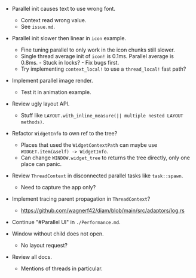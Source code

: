 * Parallel init causes text to use wrong font. 
    - Context read wrong value.
    - See `issue.md`.
* Parallel init slower then linear in `icon` example.
    - Fine tuning parallel to only work in the icon chunks still slower.
    - Single thread average init of `icon!` is 0.1ms. Parallel average is 0.8ms.
            - Stuck in locks?
            - Fix bugs first.
    - Try implementing `context_local!` to use a `thread_local!` fast path?

* Implement parallel image render.
    - Test it in animation example.

* Review ugly layout API.
    - Stuff like `LAYOUT.with_inline_measure(|| multiple nested LAYOUT methods)`.

* Refactor `WidgetInfo` to own ref to the tree?
    - Places that used the `WidgetContextPath` can maybe use `WIDGET.item(&self) -> WidgetInfo`.
    - Can change `WINDOW.widget_tree` to returns the tree directly, only one place can panic.

* Review `ThreadContext` in disconnected parallel tasks like `task::spawn`.
    - Need to capture the app only?

* Implement tracing parent propagation in `ThreadContext`?
    - https://github.com/wagnerf42/diam/blob/main/src/adaptors/log.rs

* Continue "#Parallel UI" in `./Performance.md`.

* Window without child does not open.
    - No layout request?

* Review all docs.
    - Mentions of threads in particular.